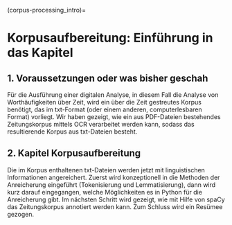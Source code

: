 (corpus-processing_intro)=
# Korpusaufbereitung: Einführung in das Kapitel

## 1. Voraussetzungen oder was bisher geschah
Für die Ausführung einer digitalen Analyse, in diesem Fall die Analyse von Worthäufigkeiten über Zeit, wird ein über die Zeit gestreutes Korpus benötigt, das im txt-Format (oder einem anderen, computerlesbaren Format) vorliegt. Wir haben gezeigt, wie ein aus PDF-Dateien bestehendes Zeitungskorpus mittels OCR verarbeitet werden kann, sodass das resultierende Korpus aus txt-Dateien besteht. 

## 2. Kapitel Korpusaufbereitung
Die im Korpus enthaltenen txt-Dateien werden jetzt mit linguistischen Informationen angereichert. Zuerst wird konzeptionell in die Methoden der Anreicherung eingeführt (Tokenisierung und Lemmatisierung), dann wird kurz darauf eingegangen, welche Möglichkeiten es in Python für die Anreicherung gibt. Im nächsten Schritt wird gezeigt, wie mit Hilfe von spaCy das Zeitungskorpus annotiert werden kann. Zum Schluss wird ein Resümee gezogen.  
